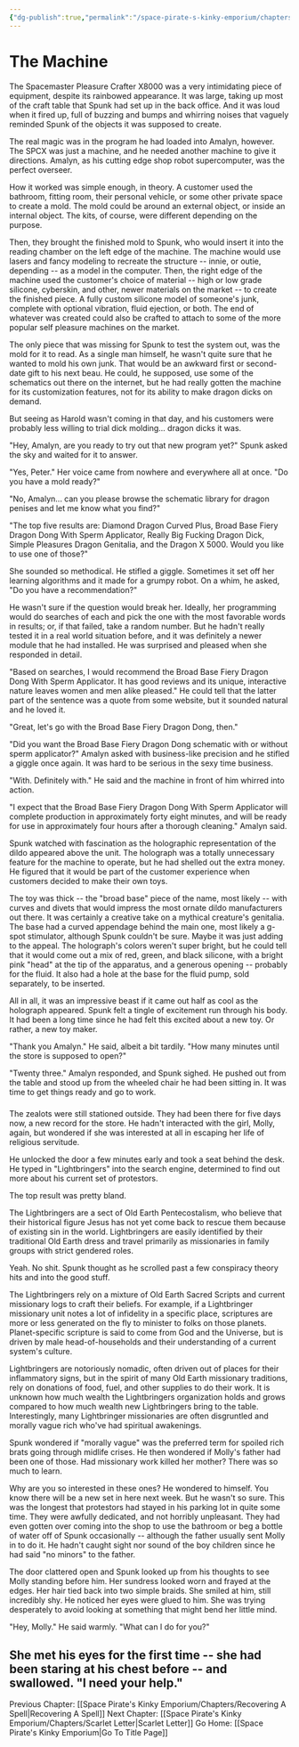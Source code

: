 ```yaml
---
{"dg-publish":true,"permalink":"/space-pirate-s-kinky-emporium/chapters/the-machine/"}
---
```


# The Machine

The Spacemaster Pleasure Crafter X8000 was a very intimidating piece of equipment, despite its rainbowed appearance. It was large, taking up most of the craft table that Spunk had set up in the back office. And it was loud when it fired up, full of buzzing and bumps and whirring noises that vaguely reminded Spunk of the objects it was supposed to create.

The real magic was in the program he had loaded into Amalyn, however. The SPCX was just a machine, and he needed another machine to give it directions. Amalyn, as his cutting edge shop robot supercomputer, was the perfect overseer. 

How it worked was simple enough, in theory. A customer used the bathroom, fitting room, their personal vehicle, or some other private space to create a mold. The mold could be around an external object, or inside an internal object. The kits, of course, were different depending on the purpose. 

Then, they brought the finished mold to Spunk, who would insert it into the reading chamber on the left edge of the machine. The machine would use lasers and fancy modeling to recreate the structure -- innie, or outie, depending -- as a model in the computer. Then, the right edge of the machine used the customer's choice of material -- high or low grade silicone, cyberskin, and other, newer materials on the market -- to create the finished piece. A fully custom silicone model of someone's junk, complete with optional vibration, fluid ejection, or both. The end of whatever was created could also be crafted to attach to some of the more popular self pleasure machines on the market. 

The only piece that was missing for Spunk to test the system out, was the mold for it to read. As a single man himself, he wasn't quite sure that he wanted to mold his own junk. That would be an awkward first or second-date gift to his next beau. He could, he supposed, use some of the schematics out there on the internet, but he had really gotten the machine for its customization features, not for its ability to make dragon dicks on demand. 

But seeing as Harold wasn't coming in that day, and his customers were probably less willing to trial dick molding... dragon dicks it was. 

"Hey, Amalyn, are you ready to try out that new program yet?" Spunk asked the sky and waited for it to answer.

"Yes, Peter." Her voice came from nowhere and everywhere all at once. "Do you have a mold ready?" 

"No, Amalyn... can you please browse the schematic library for dragon penises and let me know what you find?"

"The top five results are: Diamond Dragon Curved Plus, Broad Base Fiery Dragon Dong With Sperm Applicator, Really Big Fucking Dragon Dick, Simple Pleasures Dragon Genitalia, and the Dragon X 5000. Would you like to use one of those?"

She sounded so methodical. He stifled a giggle. Sometimes it set off her learning algorithms and it made for a grumpy robot. On a whim, he asked, "Do you have a recommendation?"

He wasn't sure if the question would break her. Ideally, her programming would do searches of each and pick the one with the most favorable words in results; or, if that failed, take a random number. But he hadn't really tested it in a real world situation before, and it was definitely a newer module that he had installed. He was surprised and pleased when she responded in detail. 

"Based on searches, I would recommend the Broad Base Fiery Dragon Dong With Sperm Applicator. It has good reviews and its unique, interactive nature leaves women and men alike pleased." He could tell that the latter part of the sentence was a quote from some website, but it sounded natural and he loved it.

"Great, let's go with the Broad Base Fiery Dragon Dong, then."

"Did you want the Broad Base Fiery Dragon Dong schematic with or without sperm applicator?" Amalyn asked with business-like precision and he stifled a giggle once again. It was hard to be serious in the sexy time business. 

"With. Definitely with." He said and the machine in front of him whirred into action. 

"I expect that the Broad Base Fiery Dragon Dong With Sperm Applicator will complete production in approximately forty eight minutes, and will be ready for use in approximately four hours after a thorough cleaning." Amalyn said. 

Spunk watched with fascination as the holographic representation of the dildo appeared above the unit. The holograph was a totally unnecessary feature for the machine to operate, but he had shelled out the extra money. He figured that it would be part of the customer experience when customers decided to make their own toys. 

The toy was thick -- the "broad base" piece of the name, most likely -- with curves and divets that would impress the most ornate dildo manufacturers out there. It was certainly a creative take on a mythical creature's genitalia. The base had a curved appendage behind the main one, most likely a g-spot stimulator, although Spunk couldn't be sure. Maybe it was just adding to the appeal. The holograph's colors weren't super bright, but he could tell that it would come out a mix of red, green, and black silicone, with a bright pink "head" at the tip of the apparatus, and a generous opening -- probably for the fluid. It also had a hole at the base for the fluid pump, sold separately, to be inserted. 

All in all, it was an impressive beast if it came out half as cool as the holograph appeared. Spunk felt a tingle of excitement run through his body. It had been a long time since he had felt this excited about a new toy. Or rather, a new toy maker. 

"Thank you Amalyn." He said, albeit a bit tardily. "How many minutes until the store is supposed to open?"

"Twenty three." Amalyn responded, and Spunk sighed. He pushed out from the table and stood up from the wheeled chair he had been sitting in. It was time to get things ready and go to work. 

###

The zealots were still stationed outside. They had been there for five days now, a new record for the store. He hadn't interacted with the girl, Molly, again, but wondered if she was interested at all in escaping her life of religious servitude. 

He unlocked the door a few minutes early and took a seat behind the desk. He typed in "Lightbringers" into the search engine, determined to find out more about his current set of protestors. 

The top result was pretty bland.

The Lightbringers are a sect of Old Earth Pentecostalism, who believe that their historical figure Jesus has not yet come back to rescue them because of existing sin in the world. Lightbringers are easily identified by their traditional Old Earth dress and travel primarily as missionaries in family groups with strict gendered roles. 

Yeah. No shit. Spunk thought as he scrolled past a few conspiracy theory hits and into the good stuff. 

The Lightbringers rely on a mixture of Old Earth Sacred Scripts and current missionary logs to craft their beliefs. For example, if a Lightbringer missionary unit notes a lot of infidelity in a specific place, scriptures are more or less generated on the fly to minister to folks on those planets. Planet-specific scripture is said to come from God and the Universe, but is driven by male head-of-households and their understanding of a current system's culture. 

Lightbringers are notoriously nomadic, often driven out of places for their inflammatory signs, but in the spirit of many Old Earth missionary traditions, rely on donations of food, fuel, and other supplies to do their work. It is unknown how much wealth the Lightbringers organization holds and grows compared to how much wealth new Lightbringers bring to the table. Interestingly, many Lightbringer missionaries are often disgruntled and morally vague rich who've had spiritual awakenings.

Spunk wondered if "morally vague" was the preferred term for spoiled rich brats going through midlife crises. He then wondered if Molly's father had been one of those. Had missionary work killed her mother? There was so much to learn. 

Why are you so interested in these ones? He wondered to himself. You know there will be a new set in here next week. But he wasn't so sure. This was the longest that protestors had stayed in his parking lot in quite some time. They were awfully dedicated, and not horribly unpleasant. They had even gotten over coming into the shop to use the bathroom or beg a bottle of water off of Spunk occasionally -- although the father usually sent Molly in to do it. He hadn't caught sight nor sound of the boy children since he had said "no minors" to the father. 

The door clattered open and Spunk looked up from his thoughts to see Molly standing before him. Her sundress looked worn and frayed at the edges. Her hair tied back into two simple braids. She smiled at him, still incredibly shy. He noticed her eyes were glued to him. She was trying desperately to avoid looking at something that might bend her little mind.

"Hey, Molly." He said warmly. "What can I do for you?"

She met his eyes for the first time -- she had been staring at his chest before -- and swallowed. "I need your help."
  
---
Previous Chapter: [[Space Pirate's Kinky Emporium/Chapters/Recovering A Spell\|Recovering A Spell]]
Next Chapter: [[Space Pirate's Kinky Emporium/Chapters/Scarlet Letter\|Scarlet Letter]]
Go Home: [[Space Pirate's Kinky Emporium\|Go To Title Page]]
  


